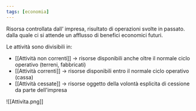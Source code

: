 ```yaml
---
tags: [economia]
---
```

Risorsa controllata dall’ impresa, risultato di operazioni svolte in passato. dalla quale ci si attende un afflusso di benefici economici futuri.

Le attività  sono divisibili in:
- [[Attività non correnti]] -> risorse disponibili anche oltre il normale ciclo operativo (terreni, fabbricati)
- [[Attività correnti]] -> risorse disponibili entro il normale ciclo operativo (cassa)
- [[Attività cessate]] -> risorse oggetto della volontà esplicita di cessione da parte dell'impresa

![[Attivita.png]]